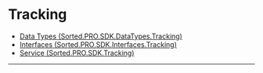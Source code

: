 # Tracking
* [Data Types (Sorted.PRO.SDK.DataTypes.Tracking)](/pro-sdk/ref-tracking/Sorted.PRO.SDK.DataTypes.Tracking.html)
* [Interfaces (Sorted.PRO.SDK.Interfaces.Tracking)](/pro-sdk/ref-tracking/Sorted.PRO.SDK.Interfaces.Tracking.html)
* [Service (Sorted.PRO.SDK.Tracking)](/pro-sdk/ref-tracking/Sorted.PRO.SDK.Tracking.html)

---

